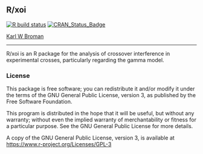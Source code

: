 ## R/xoi

[![R build status](https://github.com/kbroman/xoi/workflows/R-CMD-check/badge.svg)](https://github.com/kbroman/xoi/actions)
[![CRAN_Status_Badge](https://www.r-pkg.org/badges/version/xoi)](https://cran.r-project.org/package=xoi)

[Karl W Broman](https://kbroman.org)

---

R/xoi is an R package for the analysis of crossover interference in
experimental crosses, particularly regarding the gamma model.

### License

This package is free software; you can redistribute it and/or modify it
under the terms of the GNU General Public License, version 3, as
published by the Free Software Foundation.

This program is distributed in the hope that it will be useful, but
without any warranty; without even the implied warranty of
merchantability or fitness for a particular purpose.  See the GNU
General Public License for more details.

A copy of the GNU General Public License, version 3, is available at
<https://www.r-project.org/Licenses/GPL-3>
